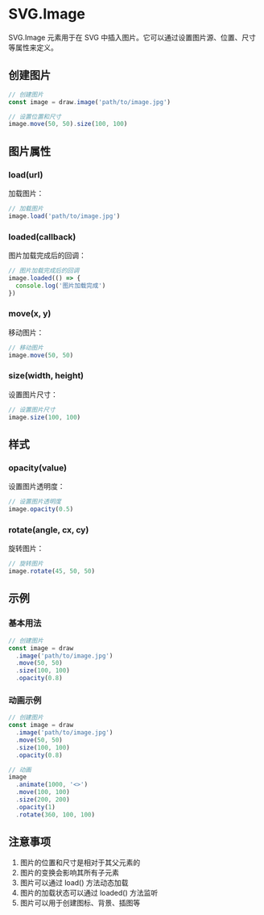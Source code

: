 # SVG.Image

SVG.Image 元素用于在 SVG 中插入图片。它可以通过设置图片源、位置、尺寸等属性来定义。

## 创建图片

```ts
// 创建图片
const image = draw.image('path/to/image.jpg')

// 设置位置和尺寸
image.move(50, 50).size(100, 100)
```

## 图片属性

### load(url)

加载图片：

```ts
// 加载图片
image.load('path/to/image.jpg')
```

### loaded(callback)

图片加载完成后的回调：

```ts
// 图片加载完成后的回调
image.loaded(() => {
  console.log('图片加载完成')
})
```

### move(x, y)

移动图片：

```ts
// 移动图片
image.move(50, 50)
```

### size(width, height)

设置图片尺寸：

```ts
// 设置图片尺寸
image.size(100, 100)
```

## 样式

### opacity(value)

设置图片透明度：

```ts
// 设置图片透明度
image.opacity(0.5)
```

### rotate(angle, cx, cy)

旋转图片：

```ts
// 旋转图片
image.rotate(45, 50, 50)
```

## 示例

### 基本用法

```ts
// 创建图片
const image = draw
  .image('path/to/image.jpg')
  .move(50, 50)
  .size(100, 100)
  .opacity(0.8)
```

### 动画示例

```ts
// 创建图片
const image = draw
  .image('path/to/image.jpg')
  .move(50, 50)
  .size(100, 100)
  .opacity(0.8)

// 动画
image
  .animate(1000, '<>')
  .move(100, 100)
  .size(200, 200)
  .opacity(1)
  .rotate(360, 100, 100)
```

## 注意事项

1. 图片的位置和尺寸是相对于其父元素的
2. 图片的变换会影响其所有子元素
3. 图片可以通过 load() 方法动态加载
4. 图片的加载状态可以通过 loaded() 方法监听
5. 图片可以用于创建图标、背景、插图等
